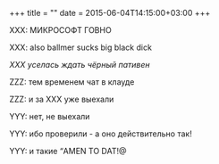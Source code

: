 +++
title = ""
date = 2015-06-04T14:15:00+03:00
+++

XXX: МИКРОСОФТ ГОВНО


XXX: also ballmer sucks big black dick


*XXX уселась ждать чёрный пативен*


ZZZ: тем временем чат в клауде


ZZZ: и за XXX уже выехали


YYY: нет, не выехали


YYY: ибо проверили - а оно действительно так!


YYY: и такие “AMEN TO DAT!@


